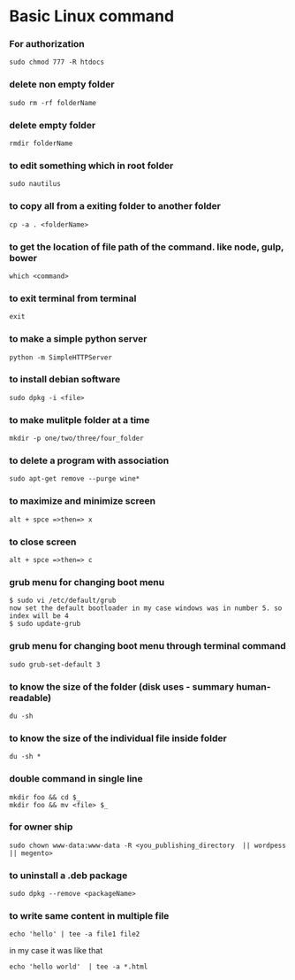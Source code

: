 # Basic Linux command

### For authorization
~~~
sudo chmod 777 -R htdocs
~~~

### delete non empty folder
~~~
sudo rm -rf folderName
~~~

### delete empty folder
~~~
rmdir folderName
~~~

### to edit something which in root folder
~~~
sudo nautilus 
~~~

### to copy all from a exiting folder to another folder
~~~
cp -a . <folderName>
~~~

### to get the location of file path of the command. like node, gulp, bower
~~~
which <command>
~~~

### to exit terminal from terminal
~~~
exit
~~~

### to make a simple python server
~~~
python -m SimpleHTTPServer
~~~

### to install debian software
~~~
sudo dpkg -i <file>
~~~


### to make mulitple folder at a time
~~~
mkdir -p one/two/three/four_folder
~~~

### to delete a program with association 
~~~
sudo apt-get remove --purge wine*
~~~

### to maximize and minimize screen
~~~
alt + spce =>then=> x
~~~

### to close screen
~~~
alt + spce =>then=> c
~~~

### grub menu for changing boot menu
~~~
$ sudo vi /etc/default/grub
now set the default bootloader in my case windows was in number 5. so index will be 4
$ sudo update-grub
~~~

### grub menu for changing boot menu through terminal command
~~~
sudo grub-set-default 3 
~~~

### to know the size of the folder (disk uses - summary human-readable)
~~~
du -sh
~~~

###  to know the size of the individual file inside folder
~~~
du -sh *
~~~

### double command in single line
~~~
mkdir foo && cd $_
mkdir foo && mv <file> $_
~~~


### for owner ship <chown to your apache account>
~~~
sudo chown www-data:www-data -R <you_publishing_directory  || wordpess || megento>
~~~

### to uninstall a .deb package
~~~
sudo dpkg --remove <packageName>
~~~

### to write same content in multiple file
~~~
echo 'hello' | tee -a file1 file2
~~~
in my case it was like that
~~~
echo 'hello world'  | tee -a *.html
~~~



